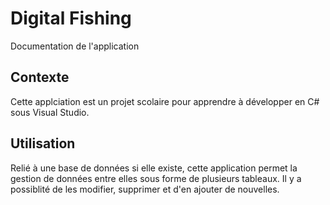# Digital Fishing
Documentation de l'application

## Contexte
Cette applciation est un projet scolaire pour apprendre à développer en C# sous Visual Studio.

## Utilisation
Relié à une base de données si elle existe, cette application permet la gestion de données entre elles sous forme de plusieurs tableaux.
Il y a possiblité de les modifier, supprimer et d'en ajouter de nouvelles.
